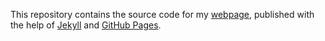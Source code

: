 This repository contains the source code for my [webpage](http://www.stefanappelhoff.com), published with the help of [Jekyll](https://jekyllrb.com/) and [GitHub Pages](https://pages.github.com/).
